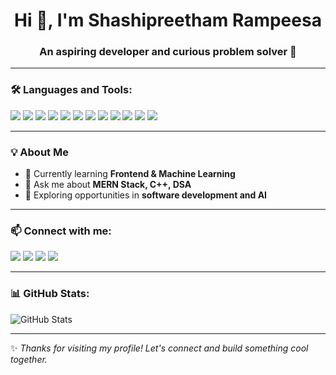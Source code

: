 <h1 align="center">Hi 👋, I'm Shashipreetham Rampeesa</h1>
<h3 align="center">An aspiring developer and curious problem solver 🚀</h3>

---

### 🛠️ Languages and Tools:

<p align="left">
  <img src="https://img.shields.io/badge/C++-00599C?style=for-the-badge&logo=c%2B%2B&logoColor=white" />
  <img src="https://img.shields.io/badge/Python-3776AB?style=for-the-badge&logo=python&logoColor=white" />
  <img src="https://img.shields.io/badge/JavaScript-F7DF1E?style=for-the-badge&logo=javascript&logoColor=black" />
  <img src="https://img.shields.io/badge/React-20232A?style=for-the-badge&logo=react&logoColor=61DAFB" />
  <img src="https://img.shields.io/badge/MongoDB-47A248?style=for-the-badge&logo=mongodb&logoColor=white" />
  <img src="https://img.shields.io/badge/MySQL-005C84?style=for-the-badge&logo=mysql&logoColor=white" />
  <img src="https://img.shields.io/badge/TensorFlow-FF6F00?style=for-the-badge&logo=tensorflow&logoColor=white" />
  <img src="https://img.shields.io/badge/scikit--learn-F7931E?style=for-the-badge&logo=scikit-learn&logoColor=white" />
  <img src="https://img.shields.io/badge/Pandas-150458?style=for-the-badge&logo=pandas&logoColor=white" />
  <img src="https://img.shields.io/badge/Colab-F9AB00?style=for-the-badge&logo=googlecolab&logoColor=white" />
  <img src="https://img.shields.io/badge/VS Code-007ACC?style=for-the-badge&logo=visual-studio-code&logoColor=white" />
  <img src="https://img.shields.io/badge/Git-F05032?style=for-the-badge&logo=git&logoColor=white" />
  
</p>

---

### 💡 About Me

- 🔭 Currently learning **Frontend & Machine Learning**
- 💬 Ask me about **MERN Stack, C++, DSA**
- 🌱 Exploring opportunities in **software development and AI**
---

### 📫 Connect with me:

<p align="left">
  <a href="rampeesashashipreetham@gmail.com"><img src="https://img.shields.io/badge/Gmail-D14836?style=for-the-badge&logo=gmail&logoColor=white" /></a>
  <a href="https://www.linkedin.com/in/shashi-preetham-rampeesa-b9b405287/" target="_blank"><img src="https://img.shields.io/badge/LinkedIn-blue?style=for-the-badge&logo=linkedin&logoColor=white" /></a>
  <a href="https://github.com/rsp810" target="_blank"><img src="https://img.shields.io/badge/GitHub-181717?style=for-the-badge&logo=github&logoColor=white" /></a>
  <a href="https://instagram.com/ig.rsp_" target="_blank"><img src="https://img.shields.io/badge/Instagram-E4405F?style=for-the-badge&logo=instagram&logoColor=white" />
</a>

</p>

---

### 📊 GitHub Stats:

<p align="left">
  <img src="https://github-readme-stats.vercel.app/api?username=rsp810&show_icons=true&theme=radical" alt="GitHub Stats" />
</p>

---

✨ _Thanks for visiting my profile! Let's connect and build something cool together._


